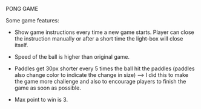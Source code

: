 PONG GAME

Some game features:
  - Show game instructions every time a new game starts. Player can close the instruction manually or after a short time the light-box will close itself.

  -  Speed of the ball is higher than original game.

  - Paddles get 30px shorter every 5 times the ball hit the paddles (paddles also change color to indicate the change in size) 
--> I did this to make the game more challenge and also to encourage players to finish the game as soon as possible.

  - Max point to win is 3.
